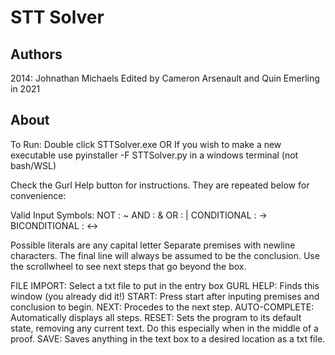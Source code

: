 # STT Solver
## Authors
2014:
Johnathan Michaels
Edited by Cameron Arsenault and Quin Emerling in 2021

## About
To Run:
Double click STTSolver.exe 
OR
If you wish to make a new executable use pyinstaller -F STTSolver.py in a windows terminal (not bash/WSL)

Check the Gurl Help button for instructions. They are repeated below for convenience:

Valid Input Symbols:
NOT : ~
AND : &
OR : |
CONDITIONAL : ->
BICONDITIONAL : <->

Possible literals are any capital letter
Separate premises with newline characters. 
The final line will always be assumed to be the conclusion.
Use the scrollwheel to see next steps that go beyond the box.

FILE IMPORT: Select a txt file to put in the entry box
GURL HELP: Finds this window (you already did it!)
START: Press start after inputing premises and conclusion to begin.
NEXT: Procedes to the next step.
AUTO-COMPLETE: Automatically displays all steps.
RESET: Sets the program to its default state, removing any current text.
Do this especially when in the middle of a proof.
SAVE: Saves anything in the text box to a desired location as a txt file.